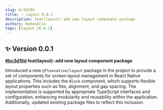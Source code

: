 ```yaml
---
slug: bc3d10d
title: ✨ Layout 0.0.1
description: feat(layout) add new layout component package
authors: RedonAlla
tags: [layout_v0.0.1]
---
```


## ✨ Version 0.0.1

**[#bc3d10d](https://github.com/RedonAlla/flexnative/commit/bc3d10d) feat(layout): add new layout component package**

Introduced a new `@flexnative/layout` package in the project to provide a set of components for screen layout management in React Native applications. This includes the `Block` component, which supports flexible layout properties such as flex, alignment, and gap spacing. The implementation is supported by appropriate TypeScript interfaces and configuration, enhancing modularity and reusability within the application. Additionally, updated existing package files to reflect this inclusion.
